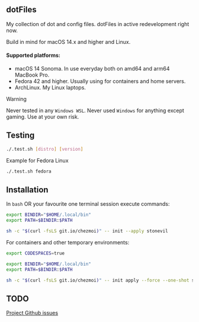 dotFiles
----

My collection of dot and config files. dotFiles in active redevelopment right now.

Build in mind for macOS 14.x and higher and Linux.

#### Supported platforms:

- macOS 14 Sonoma. In use everyday both on amd64 and arm64 MacBook Pro.
- Fedora 42 and higher. Usually using for containers and home servers.
- ArchLinux. My Linux laptops.

> [!WARNING]
> Never tested in any ``Windows WSL``. Never used ``Windows`` for anything except gaming.  Use at your own risk.


Testing
----
```bash
./.test.sh [distro] [version]
```

Example for Fedora Linux

```bash
./.test.sh fedora
```


Installation
----
In ``bash`` OR your favourite one terminal session execute commands:

```bash
export BINDIR="$HOME/.local/bin"
export PATH=$BINDIR:$PATH

sh -c "$(curl -fsLS git.io/chezmoi)" -- init --apply stonevil
```

For containers and other temporary environments:

```bash
export CODESPACES=true

export BINDIR="$HOME/.local/bin"
export PATH=$BINDIR:$PATH

sh -c "$(curl -fsLS git.io/chezmoi)" -- init apply --force --one-shot stonevil
```


TODO
----

[Project Github issues](https://github.com/stonevil/dotfiles/issues)
